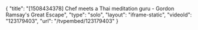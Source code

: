{
    "title": "[1508434378] Chef meets a Thai meditation guru - Gordon Ramsay's Great Escape",
    "type": "solo",
    "layout": "iframe-static",
    "videoId": "123179403",
    "url": "\/tvpembed\/123179403"
}